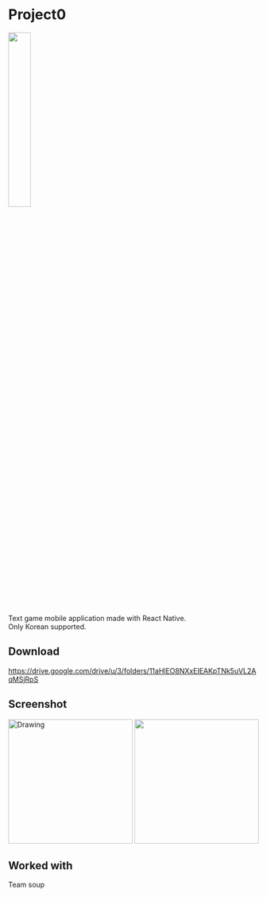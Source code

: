 # Project0
<img src = "https://user-images.githubusercontent.com/90131657/159473484-eec052f4-99f9-4da6-a884-fb0cd93d8dba.png" width="30%" />  <br/>Text game mobile application made with React Native.  
Only Korean supported.  

## Download
https://drive.google.com/drive/u/3/folders/11aHlEO8NXxEIEAKpTNk5uVL2AqMSjRpS

## Screenshot
<table>
<p>
    <img src="https://user-images.githubusercontent.com/90131657/159475723-18740c27-3556-4c56-8366-545a912833e0.png" alt="Drawing" style="width: 250px;"/>
    <img src="https://user-images.githubusercontent.com/90131657/159475747-53785c2e-3d04-42db-8a2e-d83f9af58ad2.png" style="width: 250px;"/> 
<p>

## Worked with
Team soup
